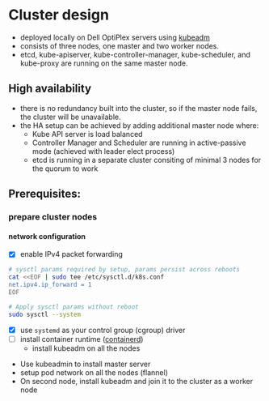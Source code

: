 # Cluster design

- deployed locally on Dell OptiPlex servers using [kubeadm](https://kubernetes.io/docs/reference/setup-tools/kubeadm/)
- consists of three nodes, one master and two worker nodes.
- etcd, kube-apiserver, kube-controller-manager, kube-scheduler, and kube-proxy are running on the same master node.

## High availability

- there is no redundancy built into the cluster, so if the master node fails, the cluster will be unavailable.
- the HA setup can be achieved by adding additional master node where:
    - Kube API server is load balanced
    - Controller Manager and Scheduler are running in active-passive mode (achieved with leader elect process)
    - etcd is running in a separate cluster consiting of minimal 3 nodes for the quorum to work

## Prerequisites:

### prepare cluster nodes

#### network configuration
- [x] enable IPv4 packet forwarding
```sh
# sysctl params required by setup, params persist across reboots
cat <<EOF | sudo tee /etc/sysctl.d/k8s.conf
net.ipv4.ip_forward = 1
EOF

# Apply sysctl params without reboot
sudo sysctl --system
```
- [x] use `systemd` as your control group (cgroup) driver
- [ ] install container runtime ([containerd](https://github.com/containerd/containerd/blob/main/docs/getting-started.md))
    - install kubeadm on all the nodes

- Use kubeadmin to install master server
- setup pod network on all the nodes (flannel)
- On second node, install kubeadm and join it to the cluster as a worker node

